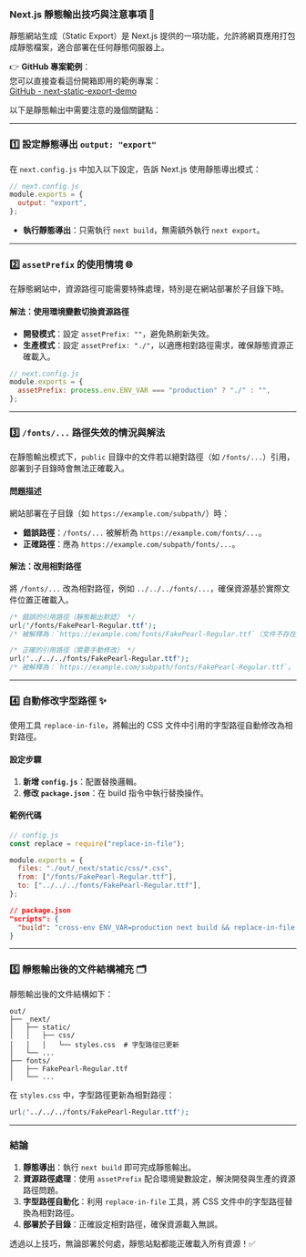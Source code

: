 ### Next.js 靜態輸出技巧與注意事項 🚀

靜態網站生成（Static Export）是 Next.js 提供的一項功能，允許將網頁應用打包成靜態檔案，適合部署在任何靜態伺服器上。

👉 **GitHub 專案範例**：  
您可以直接查看這份開箱即用的範例專案：  
[GitHub - next-static-export-demo](https://github.com/todelusion/next-static-export-demo)

以下是靜態輸出中需要注意的幾個關鍵點：

---

### 1️⃣ 設定靜態導出 `output: "export"`

在 `next.config.js` 中加入以下設定，告訴 Next.js 使用靜態導出模式：

```javascript
// next.config.js
module.exports = {
  output: "export",
};
```

- **執行靜態導出**：只需執行 `next build`，無需額外執行 `next export`。

---

### 2️⃣ `assetPrefix` 的使用情境 🌐

在靜態網站中，資源路徑可能需要特殊處理，特別是在網站部署於子目錄下時。

#### 解法：使用環境變數切換資源路徑
- **開發模式**：設定 `assetPrefix: ""`，避免熱刷新失效。
- **生產模式**：設定 `assetPrefix: "./"`，以適應相對路徑需求，確保靜態資源正確載入。

```javascript
// next.config.js
module.exports = {
  assetPrefix: process.env.ENV_VAR === "production" ? "./" : "",
};
```

---

### 3️⃣ `/fonts/...` 路徑失效的情況與解法

在靜態輸出模式下，`public` 目錄中的文件若以絕對路徑（如 `/fonts/...`）引用，部署到子目錄時會無法正確載入。

#### 問題描述
網站部署在子目錄（如 `https://example.com/subpath/`）時：
- **錯誤路徑**：`/fonts/...` 被解析為 `https://example.com/fonts/...`。
- **正確路徑**：應為 `https://example.com/subpath/fonts/...`。

#### 解法：改用相對路徑
將 `/fonts/...` 改為相對路徑，例如 `../../../fonts/...`，確保資源基於實際文件位置正確載入。

```css
/* 錯誤的引用路徑（靜態輸出默認） */
url('/fonts/FakePearl-Regular.ttf');
/* 被解釋為：`https://example.com/fonts/FakePearl-Regular.ttf`（文件不存在）。 */

/* 正確的引用路徑（需要手動修改） */
url('../../../fonts/FakePearl-Regular.ttf');
/* 被解釋為：`https://example.com/subpath/fonts/FakePearl-Regular.ttf`。 */
```

---

### 4️⃣ 自動修改字型路徑 ✨

使用工具 `replace-in-file`，將輸出的 CSS 文件中引用的字型路徑自動修改為相對路徑。

#### 設定步驟
1. **新增 `config.js`**：配置替換邏輯。
2. **修改 `package.json`**：在 build 指令中執行替換操作。

#### 範例代碼

```javascript
// config.js
const replace = require("replace-in-file");

module.exports = {
  files: "./out/_next/static/css/*.css",
  from: ["/fonts/FakePearl-Regular.ttf"],
  to: ["../../../fonts/FakePearl-Regular.ttf"],
};
```

```json
// package.json
"scripts": {
  "build": "cross-env ENV_VAR=production next build && replace-in-file --configFile=config.js"
}
```

---

### 5️⃣ 靜態輸出後的文件結構補充 🗂️

靜態輸出後的文件結構如下：

```
out/
├── _next/
│   ├── static/
│   │   ├── css/
│   │   │   └── styles.css  # 字型路徑已更新
│   └── ...
├── fonts/
│   ├── FakePearl-Regular.ttf
│   └── ...
```

在 `styles.css` 中，字型路徑更新為相對路徑：

```css
url('../../../fonts/FakePearl-Regular.ttf');
```

---

### 結論

1. **靜態導出**：執行 `next build` 即可完成靜態輸出。
2. **資源路徑處理**：使用 `assetPrefix` 配合環境變數設定，解決開發與生產的資源路徑問題。
3. **字型路徑自動化**：利用 `replace-in-file` 工具，將 CSS 文件中的字型路徑替換為相對路徑。
4. **部署於子目錄**：正確設定相對路徑，確保資源載入無誤。

透過以上技巧，無論部署於何處，靜態站點都能正確載入所有資源！✅

